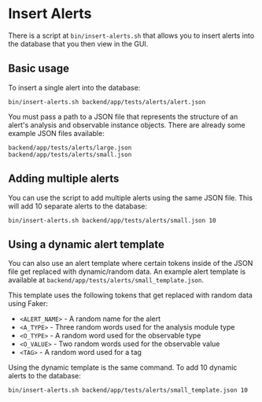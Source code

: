 # Insert Alerts

There is a script at `bin/insert-alerts.sh` that allows you to insert alerts into the database that you then view in the GUI.

## Basic usage

To insert a single alert into the database:

```
bin/insert-alerts.sh backend/app/tests/alerts/alert.json
```

You must pass a path to a JSON file that represents the structure of an alert's analysis and observable instance objects. There are already some example JSON files available:

```
backend/app/tests/alerts/large.json
backend/app/tests/alerts/small.json
```

## Adding multiple alerts

You can use the script to add multiple alerts using the same JSON file. This will add 10 separate alerts to the database:

```
bin/insert-alerts.sh backend/app/tests/alerts/small.json 10
```

## Using a dynamic alert template

You can also use an alert template where certain tokens inside of the JSON file get replaced with dynamic/random data. An example alert template is available at `backend/app/tests/alerts/small_template.json`.

This template uses the following tokens that get replaced with random data using Faker:

- `<ALERT_NAME>` - A random name for the alert
- `<A_TYPE>` - Three random words used for the analysis module type
- `<O_TYPE>` - A random word used for the observable type
- `<O_VALUE>` - Two random words used for the observable value
- `<TAG>` - A random word used for a tag

Using the dynamic template is the same command. To add 10 dynamic alerts to the database:

```
bin/insert-alerts.sh backend/app/tests/alerts/small_template.json 10
```
